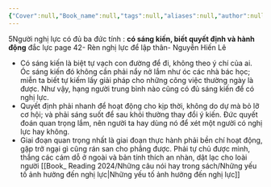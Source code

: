 ```yaml
---
{"Cover":null,"Book_name":null,"tags":null,"aliases":null,"author":null,"link":null,"dg-publish":true,"permalink":"/Book_ Reading 2024/Những câu nói hay trong sách/Người nghị lực/","dgPassFrontmatter":true,"noteIcon":"2","created":"2024-02-29T09:58:51.822+07:00","updated":"2023-12-21T17:56:41.000+07:00"}
---
```


5Người nghị lực có đủ ba đức tính : **có sáng kiến, biết quyết định và hành động** đắc lực 
page 42- Rèn nghị lực để lập thân- Nguyễn Hiến Lê

- Có sáng kiến là biệt tự vạch con đường để đi, không theo ý chí của ai. Óc sáng kiến đó không cần phải nẩy nở lắm như óc các nhà bác học; miễn ta biết tự kiếm lấy giải pháp cho những công việc thường ngày là được. Như vậy, hạng người trung bình nào cũng có đủ sáng kiến để có nghị lực.
- Quyết định phải nhanh để hoạt động cho kịp thời, không do dự mà bỏ lỡ cơ hội; và phải sáng suốt để sau khỏi thường thay đổi ý kiến. Đức quyết đoán quan trọng lắm, nên người ta hay dùng nó để xét một người có nghị lực hay không.
- Giai đoạn quan trọng nhất là giai đoạn thực hành phải bền chí hoạt động, gặp trở ngại gì cũng rán san cho phẳng được. Phải tự chủ được mình, thắng các cám dỗ ở ngoài và bản tính thích an nhàn, dật lạc cho loài người
[[Book_ Reading 2024/Những câu nói hay trong sách/Những yếu tố ảnh hưởng đến nghị lực\|Những yếu tố ảnh hưởng đến nghị lực]]